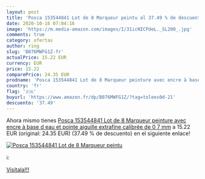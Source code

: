 ```yaml
---
layout: post
title: 'Posca 153544841 Lot de 8 Marqueur peintu al 37.49 % de descuento'
date: 2020-10-16 07:04:16
image: 'https://m.media-amazon.com/images/I/31icNICPdeL._SL200_.jpg'
comments: true
category: ofertas
author: ring
slug: 'B076MWFG1Z-fr'
actualPrice: 15.22 EUR
currency: EUR
price: 15.22
comparePrice: 24.35 EUR
prodname: 'Posca 153544841 Lot de 8 Marqueur peinture avec encre à base d eau et pointe aiguille extrafine calibrée de  0 7 mm'
country: 'fr'
flag: '🇫🇷'
buyurl: 'https://www.amazon.fr/dp/B076MWFG1Z/?tag=tolees0d-21'
descuento: '37.49'
---
```


Ahora mismo tienes [Posca 153544841 Lot de 8 Marqueur peinture avec encre à base d eau et pointe aiguille extrafine calibrée de  0 7 mm](https://www.amazon.fr/dp/B076MWFG1Z/?tag=tolees0d-21) a 15.22 EUR (original: 24.35 EUR) (37.49 %  de descuento) en el siguiente enlace!

[![Posca 153544841 Lot de 8 Marqueur peintu](https://m.media-amazon.com/images/I/31icNICPdeL._SL200_.jpg)](https://www.amazon.fr/dp/B076MWFG1Z/?tag=tolees0d-21)

ℹ️:


[Visítala!!!](https://www.amazon.fr/dp/B076MWFG1Z/?tag=tolees0d-21)
